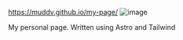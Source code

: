 https://muddv.github.io/my-page/
![image](https://user-images.githubusercontent.com/73133951/192298865-77268312-86f1-414e-aeb8-54580efced0b.png)

My personal page.
Written using Astro and Tailwind
